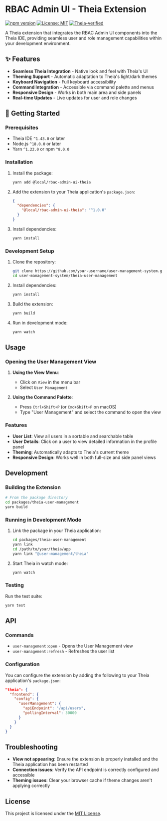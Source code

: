 # RBAC Admin UI - Theia Extension

[![npm version](https://img.shields.io/npm/v/@logicals/rbac-admin-ui-theia.svg?style=flat-square)](https://www.npmjs.com/package/@logicals/rbac-admin-ui-theia)
[![License: MIT](https://img.shields.io/badge/License-MIT-yellow.svg)](https://opensource.org/licenses/MIT)
[![Theia-verified](https://img.shields.io/badge/Theia-verified-green.svg)](https://theia-ide.org/)

A Theia extension that integrates the RBAC Admin UI components into the Theia IDE, providing seamless user and role management capabilities within your development environment.

## ✨ Features

- **Seamless Theia Integration** - Native look and feel with Theia's UI
- **Theming Support** - Automatic adaptation to Theia's light/dark themes
- **Keyboard Navigation** - Full keyboard accessibility
- **Command Integration** - Accessible via command palette and menus
- **Responsive Design** - Works in both main area and side panels
- **Real-time Updates** - Live updates for user and role changes

## 🚀 Getting Started

### Prerequisites

- Theia IDE `^1.43.0` or later
- Node.js `^18.0.0` or later
- Yarn `^1.22.0` or npm `^8.0.0`

### Installation

1. Install the package:
   ```bash
   yarn add @local/rbac-admin-ui-theia
   ```

2. Add the extension to your Theia application's `package.json`:
   ```json
   {
     "dependencies": {
       "@local/rbac-admin-ui-theia": "^1.0.0"
     }
   }
   ```

3. Install dependencies:
   ```bash
   yarn install
   ```

### Development Setup

1. Clone the repository:
   ```bash
   git clone https://github.com/your-username/user-management-system.git
   cd user-management-system/theia-user-management
   ```

2. Install dependencies:
   ```bash
   yarn install
   ```

3. Build the extension:
   ```bash
   yarn build
   ```

4. Run in development mode:
   ```bash
   yarn watch
   ```

## Usage

### Opening the User Management View

1. **Using the View Menu**:
   - Click on `View` in the menu bar
   - Select `User Management`

2. **Using the Command Palette**:
   - Press `Ctrl+Shift+P` (or `Cmd+Shift+P` on macOS)
   - Type "User Management" and select the command to open the view

### Features

- **User List**: View all users in a sortable and searchable table
- **User Details**: Click on a user to view detailed information in the profile panel
- **Theming**: Automatically adapts to Theia's current theme
- **Responsive Design**: Works well in both full-size and side panel views

## Development

### Building the Extension

```bash
# From the package directory
cd packages/theia-user-management
yarn build
```

### Running in Development Mode

1. Link the package in your Theia application:
   ```bash
   cd packages/theia-user-management
   yarn link
   cd /path/to/your/theia/app
   yarn link "@user-management/theia"
   ```

2. Start Theia in watch mode:
   ```bash
   yarn watch
   ```

### Testing

Run the test suite:

```bash
yarn test
```

## API

### Commands

- `user-management:open` - Opens the User Management view
- `user-management:refresh` - Refreshes the user list

### Configuration

You can configure the extension by adding the following to your Theia application's `package.json`:

```json
"theia": {
  "frontend": {
    "config": {
      "userManagement": {
        "apiEndpoint": "/api/users",
        "pollingInterval": 30000
      }
    }
  }
}
```

## Troubleshooting

- **View not appearing**: Ensure the extension is properly installed and the Theia application has been restarted
- **Connection issues**: Verify the API endpoint is correctly configured and accessible
- **Theming issues**: Clear your browser cache if theme changes aren't applying correctly

## License

This project is licensed under the [MIT License](LICENSE).
